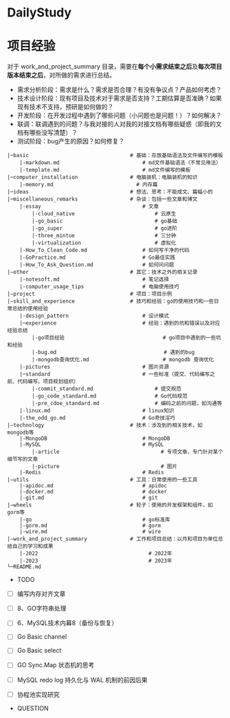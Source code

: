 # DailyStudy

# 项目经验

对于 work_and_project_summary 目录，需要在**每个小需求结束之后**及**每次项目版本结束之后**，对所做的需求进行总结。

- 需求分析阶段：需求是什么？需求是否合理？有没有争议点？产品如何考虑？
- 技术设计阶段：现有项目及技术对于需求是否支持？工期估算是否准确？如果现有技术不支持，预研是如何做的？
- 开发阶段：在开发过程中遇到了哪些问题（小问题也是问题！）？如何解决？
- 联调：联调遇到的问题？与我对接的人对我的对接文档有哪些疑惑（即我的文档有哪些没写清楚）？
- 测试阶段：bug产生的原因？如何修复？

```
|─basic                                 # 基础：存放基础语法及文件编写的模板
    |-markdown.md                           # md文件基础语法（不常见用法）
    |-template.md                           # md文件编写的模板 
|─computer_installation                 # 电脑装机：电脑装机的知识
    |-memory.md                           # 内存篇
|─ideas                                 # 想法、思考：不能成文、篇幅小的   
|─miscellaneous_remarks                 # 杂谈：包括一些文章和博文
    |-essay                                 # 文章
        |-cloud_native                          # 云原生 
        |-go_basic                              # go基础 
        |-go_super                              # go进阶 
        |-three_mintue                          # 三分钟 
        |-virtualization                        # 虚拟化 
    |-How_To_Clean_Code.md                  # 如何写干净的代码
    |-GoPractice.md                         # Go最佳实践
    |-How_To_Ask_Question.md                # 如何问问题
|—other                                 # 其它：技术之外的相关记录
    |-notesoft.md                           # 笔记选择
    |-computer_usage_tips                   # 电脑使用技巧
|—project                               # 项目：项目示例
|—skill_and_experience                  # 技巧和经验：go的使用技巧和一些日常总结的使用经验
    |-design_pattern                        # 设计模式
    |─experience                            # 经验：遇到的坑和错误以及对应经验总结
        |-go项目经验                                # go项目中遇到的一些坑和经验
        |-bug.md                                   # 遇到的bug
        |-mongodb查询优化.md                        # mongodb 查询优化
    |-pictures                              # 图片资源
    |─standard                              # 一些标准（提交、代码编写之前、代码编写、项目规划组织）
        |-commit_standard.md                    # 提交规范
        |-go_code_standard.md                   # Go代码规范
        |-pre_cdoe_standard.md                  # 编码之前的问题，如沟通等
    |-linux.md                              # linux知识
    |-the_odd_go.md                         # Go奇技淫巧
|—technology                            # 技术：涉及到的相关技术，如mongodb等
    |-MongoDB                               # MongoDB
    |-MySQL                                 # MySQL
        |-article                                 # 专项文章，专门针对某个细节写的文章
        |-picture                                 # 图片
    |-Redis                                 # Redis
|—utils                                 # 工具：日常使用的一些工具
    |-apidoc.md                             # apidoc
    |-docker.md                             # docker
    |-git.md                                # git
|—wheels                                # 轮子：使用的开发框架和组件，如gorm等
    |-go                                    # go标准库
    |-gorm.md                               # gorm
    |-wire.md                               # wire     
|—work_and_project_summary              # 工作和项目总结：以月和项目为单位总结自己的学习和成果
    |-2022                                    # 2022年
    |-2023                                    # 2023年       
└─README.md
```


- TODO
- [ ] 编写内存对齐文章
- [ ] 8、GO字符串处理
- [ ] 6、MySQL技术内幕8（备份与恢复）
- [ ] Go Basic channel
- [ ] Go Basic select
- [ ] GO Sync.Map 状态机的思考
- [ ] MySQL redo log 持久化与 WAL 机制的前因后果
- [ ] 协程池实现研究


- QUESTION

